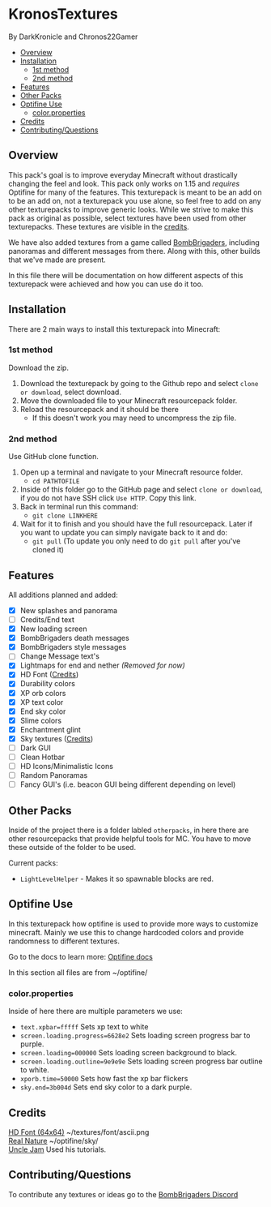 # KronosTextures

By DarkKronicle and Chronos22Gamer

- [Overview](#overview)
- [Installation](#installation)
  - [1st method](#1st-method)
  - [2nd method](#2nd-method)
- [Features](#features)
- [Other Packs](#other-packs)
- [Optifine Use](#optifine-use)
  - [color.properties](#colorproperties)
- [Credits](#credits)
- [Contributing/Questions](#contributingquestions)

## Overview

This pack's goal is to improve everyday Minecraft without drastically changing the feel and look. This pack only works on 1.15 and _requires_ Optifine for many of the features. This texturepack is meant to be an add on to be an add on, not a texturepack you use alone, so feel free to add on any other texturepacks to improve generic looks. While we strive to make this pack as original as possible, select textures have been used from other texturepacks. These textures are visible in the [credits](#credits).

We have also added textures from a game called [BombBrigaders](https://github.com/DarkKronicle/BombBrigaders), including panoramas and different messages from there. Along with this, other builds that we've made are present.

In this file there will be documentation on how different aspects of this texturepack were achieved and how you can use do it too.

## Installation

There are 2 main ways to install this texturepack into Minecraft:

### 1st method

Download the zip.

1. Download the texturepack by going to the Github repo and select `clone or download`, select download.
2. Move the downloaded file to your Minecraft resourcepack folder.
3. Reload the resourcepack and it should be there
    - If this doesn't work you may need to uncompress the zip file.

### 2nd method

Use GitHub clone function.

1. Open up a terminal and navigate to your Minecraft resource folder.
    - `cd PATHTOFILE`
2. Inside of this folder go to the GitHub page and select `clone or download`, if you do not have SSH click `Use HTTP`. Copy this link.
3. Back in terminal run this command:
   - `git clone LINKHERE`
4. Wait for it to finish and you should have the full resourcepack. Later if you want to update you can simply navigate back to it and do:
   - `git pull` (To update you only need to do `git pull` after you've cloned it)

## Features

All additions planned and added:

- [x] New splashes and panorama
- [ ] Credits/End text
- [x] New loading screen
- [x] BombBrigaders death messages
- [x] BombBrigaders style messages
- [ ] Change Message text's
- [x] Lightmaps for end and nether _(Removed for now)_
- [x] HD Font ([Credits](#credits))
- [x] Durability colors
- [x] XP orb colors
- [x] XP text color
- [x] End sky color
- [x] Slime colors
- [x] Enchantment glint
- [x] Sky textures ([Credits](#credits))
- [ ] Dark GUI
- [ ] Clean Hotbar
- [ ] HD Icons/Minimalistic Icons
- [ ] Random Panoramas
- [ ] Fancy GUI's (i.e. beacon GUI being different depending on level)

## Other Packs

Inside of the project there is a folder labled `otherpacks`, in here there are other resourcepacks that provide helpful tools for MC. You have to move these outside of the folder to be used.

Current packs:

- `LightLevelHelper` - Makes it so spawnable blocks are red.

## Optifine Use

In this texturepack how optifine is used to provide more ways to customize minecraft. Mainly we use this to change hardcoded colors and provide randomness to different textures.

Go to the docs to learn more: [Optifine docs](https://github.com/sp614x/optifine/tree/master/OptiFineDoc/doc) 

In this section all files are from ~/optifine/

### color.properties

Inside of here there are multiple parameters we use:

- `text.xpbar=fffff` Sets xp text to white
- `screen.loading.progress=6628e2` Sets loading screen progress bar to purple.
- `screen.loading=000000` Sets loading screen background to black.
- `screen.loading.outline=9e9e9e` Sets loading screen progress bar outline to white.
- `xporb.time=50000` Sets how fast the xp bar flickers
- `sky.end=3b004d` Sets end sky color to a dark purple.

## Credits

[HD Font (64x64)](https://www.planetminecraft.com/texture_pack/hd-minecraft-font---64x---default-style) ~/textures/font/ascii.png  
[Real Nature](https://www.minecraftforum.net/forums/mapping-and-modding-java-edition/resource-packs/2416089-real-nature-resource-pack-photo-realistic-1-11-x-1) ~/optifine/sky/  
[Uncle Jam](https://www.youtube.com/channel/UCfg9squuCoQvPJt5tCWjTOg) Used his tutorials.

## Contributing/Questions

To contribute any textures or ideas go to the [BombBrigaders Discord](https://discord.gg/NC6UBcy)
